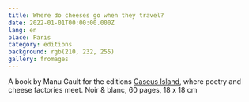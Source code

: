 ```yaml
---
title: Where do cheeses go when they travel?
date: 2022-01-01T00:00:00.000Z
lang: en
place: Paris
category: editions
background: rgb(210, 232, 255)
gallery: fromages
---
```

A book by Manu Gault for the editions [Caseus Island](https://editionscaseusisland.fr/), where poetry and cheese factories meet. Noir & blanc, 60 pages, 18 x 18 cm 
